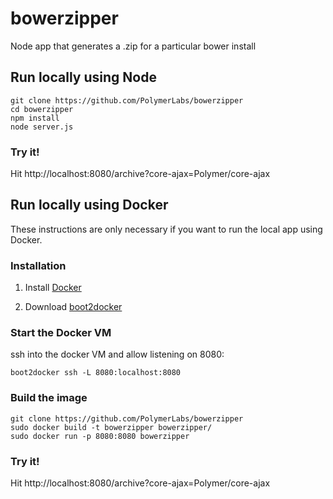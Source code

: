 bowerzipper
=============

Node app that generates a .zip for a particular bower install

## Run locally using Node

    git clone https://github.com/PolymerLabs/bowerzipper
    cd bowerzipper
    npm install
    node server.js

### Try it!

Hit http://localhost:8080/archive?core-ajax=Polymer/core-ajax

## Run locally using Docker

These instructions are only necessary if you want to run the local app using Docker.

### Installation

1. Install [Docker](http://docs.docker.com/installation/mac/)

2. Download [boot2docker](https://github.com/boot2docker/osx-installer/releases)

### Start the Docker VM

ssh into the docker VM and allow listening on 8080:

    boot2docker ssh -L 8080:localhost:8080

### Build the image

    git clone https://github.com/PolymerLabs/bowerzipper
    sudo docker build -t bowerzipper bowerzipper/
    sudo docker run -p 8080:8080 bowerzipper

### Try it!

Hit http://localhost:8080/archive?core-ajax=Polymer/core-ajax